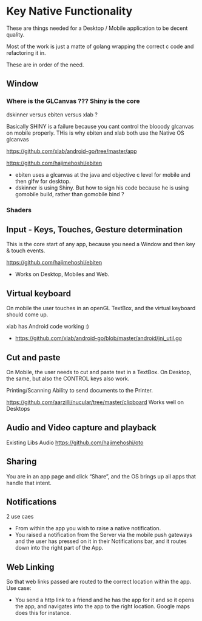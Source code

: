# Key Native Functionality

These are things needed for a Desktop / Mobile application to be decent quality. 

Most of the work is just a matte of golang wrapping the correct c code and refactoring it in.

These are in order of the need.

## Window

### Where is the GLCanvas ??? Shiny is the core
dskinner versus ebiten versus xlab ?

Basically SHINY is a failure because you cant control the blooody glcanvas on mobile properly.
THis is why ebiten and xlab both use the Native OS glcanvas

https://github.com/xlab/android-go/tree/master/app

https://github.com/hajimehoshi/ebiten
- ebiten uses a glcanvas at the java and objective c level for mobile and then glfw for desktop.
- dskinner is using Shiny. But how to sign his code because he is using gomobile build, rather than gomobile bind ?

### Shaders 


## Input - Keys, Touches, Gesture determination
This is the core start of any app, because you need a Window and then key & touch events. 

https://github.com/hajimehoshi/ebiten
- Works on Desktop, Mobiles and Web.


## Virtual keyboard
On mobile the user touches in an openGL TextBox, and the virtual keyboard should come up.

xlab has Android code working :)
- https://github.com/xlab/android-go/blob/master/android/jni_util.go


## Cut and paste
On Mobile, the user needs to cut and paste text in a TextBox.
On Desktop, the same, but also the CONTROL keys also work.

Printing/Scanning
Ability to send documents to the Printer.

https://github.com/aarzilli/nucular/tree/master/clipboard
Works well on Desktops

## Audio and Video capture and playback
Existing Libs
Audio
https://github.com/hajimehoshi/oto

## Sharing
You are in an app page and click “Share”, and the OS brings up all apps that handle that intent.

## Notifications
2 use caes
- From within the app you wish to raise a native notification.
- You raised a notification from the Server via the mobile push gateways and the user has pressed on it in their Notifications bar, and it routes down into the right part of the App.

## Web Linking
So that web links passed are routed to the correct location within the app.
Use case:
- You send a http link to a friend and he has the app for it and so it opens the app, and navigates into the app to the right location. Google maps does this for instance.
